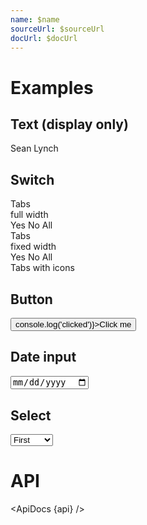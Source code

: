 ```yaml
---
name: $name
sourceUrl: $sourceUrl
docUrl: $docUrl
---
```


<script>
  import {
    mdiAccount,
    mdiAccountMultipleOutline,
    mdiAccountOutline,
    mdiChevronDown,
  } from '@mdi/js';

  import api from '$lib/components/Field.svelte?raw&sveld';
  import ApiDocs from '$lib/components/ApiDocs.svelte';

  import Button from '$lib/components/Button.svelte';
  import Field from '$lib/components/Field.svelte';
  import Icon from '$lib/components/Icon.svelte';
  import Preview from '$lib/components/Preview.svelte';
  import SectionDivider from '$lib/components/SectionDivider.svelte';
  import Switch from '$lib/components/Switch.svelte';
  import Tab from '$lib/components/Tab.svelte';
  import Tabs from '$lib/components/Tabs.svelte';
</script>

# Examples

## Text (display only)

<Preview>
  <div class="grid grid-flow-col gap-2">
    <Field label="First Name">Sean</Field>
    <Field label="Last Name">Lynch</Field>
  </div>
</Preview>

## Switch

<Preview>
  <Field label="Is Active" let:id>
    <Switch {id} />
  </Field>
</Preview>

<div class="grid grid-cols-2 gap-2">
  <div>
    <div class="text-lg font-semibold mt-8 ml-2">Tabs</div>
    <div class="text-xs font-semibold text-black/50 mb-1 ml-2">full width</div>
    <Preview>
      <Field label="Is Active">
        <Tabs contained class="w-full">
          <div class="tabList w-full border">
            <Tab>Yes</Tab>
            <Tab>No</Tab>
            <Tab>All</Tab>
          </div>
        </Tabs>
      </Field>
    </Preview>
  </div>

  <div>
    <div class="text-lg font-semibold mt-8 ml-2">Tabs</div>
    <div class="text-xs font-semibold text-black/50 mb-1 ml-2">fixed width</div>
    <Preview>
      <Field label="Is Active">
        <Tabs contained class="w-96">
          <div class="tabList w-full border">
            <Tab>Yes</Tab>
            <Tab>No</Tab>
            <Tab>All</Tab>
          </div>
        </Tabs>
      </Field>
    </Preview>
  </div>

  <div>
    <div class="text-lg font-semibold mt-8 mb-1 ml-2">Tabs with icons</div>
    <Preview>
      <Field label="Is Active">
        <Tabs contained circle>
          <div class="tabList h-12 w-32 border rounded-full">
            <Tab>
              <Icon path={mdiAccount} />
            </Tab>
            <Tab>
              <Icon path={mdiAccountOutline} />
            </Tab>
            <Tab>
              <Icon path={mdiAccountMultipleOutline} />
            </Tab>
          </div>
        </Tabs>
      </Field>
    </Preview>
  </div>
</div>

## Button

<Preview>
  <Field label="Action" let:id>
    <Button {id} on:click={() => console.log('clicked')}>Click me</Button>
  </Field>
</Preview>

## Date input

<Preview>
  <Field label="Date of Birth" let:id>
    <input {id} type="date" class="text-sm w-full outline-none" />
  </Field>
</Preview>

## Select

<Preview>
  <Field label="Position" let:id>
    <select {id} class="text-sm w-full outline-none appearance-none cursor-pointer">
      <option value={1}>First</option>
      <option value={2}>Second</option>
      <option value={3}>Third</option>
      <option value={4}>Fourth</option>
    </select>
    <span slot="append">
      <Icon path={mdiChevronDown} />
    </span>
  </Field>
</Preview>

# API

<ApiDocs {api} />
